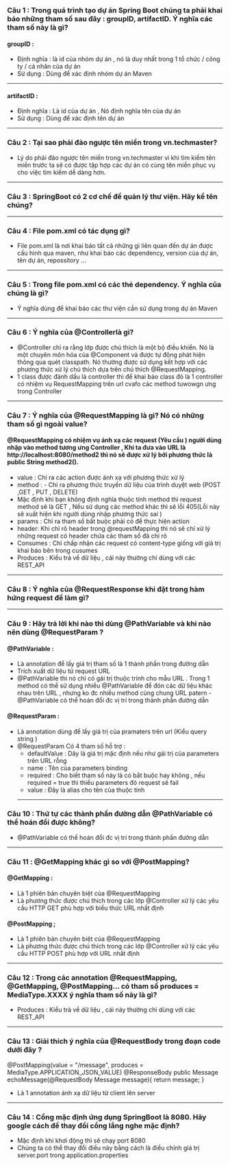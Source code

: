 ### Câu 1 : Trong quá trình tạo dự án Spring Boot chúng ta phải khai báo những tham số sau đây : groupID, artifactID. Ý nghĩa các tham số này là gì?
 #### groupID : 
 * Định nghĩa : là id của nhóm dự án , nó là duy nhất trong 1 tổ chức / công ty / cá nhân của dự án 
 * Sử dụng : Dùng để xác định nhóm dự án Maven
 ---
 #### artifactID : 
 * Định nghĩa : Là id của dự án , Nó định nghĩa tên của dự án 
 * Sử dụng : Dùng để xác định tên dự án 
 ---
### Câu 2 :  Tại sao phải đảo ngược tên miền trong <groupId>vn.techmaster</groupId>? 
 * Lý do phải đảo ngược tên miền trong <groupId>vn.techmaster</groupId> vì khi tìm kiếm tên miền trước ta sẽ có được tập hợp các dự án có cùng tên miền phục vụ cho việc tìm kiếm dễ dàng hơn.
---
### Câu 3 : SpringBoot có 2 cơ chế để quản lý thư viện. Hãy kể tên chúng? 
---
### Câu 4 : File pom.xml có tác dụng gì?
* File pom.xml là nơi khai báo tất cả những gì liên quan đến dự án được cấu hình qua maven, như khai báo các dependency, version của dự án, tên dự án, repossitory … 
---
### Câu 5 : Trong file pom.xml có các thẻ dependency. Ý nghĩa của chúng là gì? 
* Ý nghĩa dùng để khai báo các thư viện cần sử dụng trong dự án Maven 
---
### Câu 6 : Ý nghĩa của @Controllerlà gì?
* @Controller chỉ ra rằng lớp được chú thích là một bộ điều khiển. Nó là một chuyên môn hóa của @Component và được tự động phát hiện thông qua quét classpath. Nó thường được sử dụng kết hợp với các phương thức xử lý chú thích dựa trên chú thích @RequestMapping.
* 1 class được đánh dấu là controller thì để khai báo class đó là 1 controller có nhiệm vụ RequestMapping trên url cvafo các method tuwowgn ưng trong Controller 
--- 
### Câu 7 : Ý nghĩa của @RequestMapping là gì? Nó có những tham số gì ngoài value? 
#### @RequestMapping có nhiệm vụ ánh xạ các request (Yêu cầu ) người dùng nhập vào method tương ưng Controller , Khi ta đưa vào URL là http://localhost:8080/method2 thì nó sẽ được xử lý bởi phương thức là public String method2().
* value : Chỉ ra các action được ánh xạ với phương thức xử lý 
* method : - Chỉ ra phương thức truyền dữ liệu của trình duyệt web (POST ,GET , PUT , DELETE)
* Mặc định khi bạn không định nghĩa thuộc tính method thì request method sẽ là GET , Nếu sử dụng các method khác thì sẽ lỗi 405(Lỗi này sẽ xuất hiện khi người dùng nhập phương thức sai )
* params : Chỉ ra tham số bắt buộc phải có để thực hiện action 
* header: Khi chỉ rõ header trong @requestMapping thì nó sẽ chỉ xử lý những request có header chứa các tham số đã chỉ rõ 
* Consumes : Chỉ chấp nhận các request có content-type giống với giá trị khai báo bên trong cusumes 
* Produces : Kiểu trả về dữ liệu , cái này thường chỉ dùng với các REST_API
--- 
### Câu 8 : Ý nghĩa của @RequestResponse khi đặt trong hàm hứng request để làm gì? 
--- 
### Câu 9 : Hãy trả lời khi nào thì dùng @PathVariable và khi nào nên dùng @RequestParam ? 
#### @PathVariable : 
- Là annotation để lấy giá trị tham số là 1 thành phần trong đường dẫn 
- Trích xuất dữ liệu từ request URL 
- @PathVariable thì nó chỉ có gái trị thuộc trính cho mẫu URL . Trong 1 method có thể sử dụng nhiều @PathVariable để đón các dữ liệu khác nhau trên URL , nhưng ko đc nhiều method cùng chung URL patern 
-@PathVariable có thể hoán đổi đc vị trí trong thành phần đường dẫn 
#### @RequestParam : 
- Là annotation dùng để lấy giá trị của pramaters trên url (Kiểu query string )
- @RequestParam Có 4 tham số hỗ trợ : 
  + defaultValue : Dây là giá trị mặc định nếu như gái trị của parameters trên URL rỗng   
  + name : Tên của parameters binding
  + required : Cho biết tham số này là có bắt buộc hay không , nếu required = true thì thiếu parameters đó request sẽ fail 
  + value : Đây là alias cho tên của thuộc tính 
  --- 
### Câu 10 : Thứ tự các thành phần đường dẫn @PathVariable có thể hoán đổi được không? 
* @PathVariable có thể hoán đổi đc vị trí trong thành phần đường dẫn 
--- 
### Câu 11 : @GetMapping khác gì so với @PostMapping?
#### @GetMapping : 
- Là 1 phiên bản chuyên biệt của @RequestMapping 
- Là phương thức được chú thích trong các lớp @Controller xử lý các yêu cầu HTTP GET phù hợp với biểu thức URL nhất định 
#### @PostMapping ; 
- Là 1 phiên bản chuyên biệt của @RequestMapping 
- Là phương thức được chú thích trong các lớp @Controller xử lý các yêu cầu HTTP POST phù hợp với URL nhất định 
--- 
### Câu 12 : Trong các annotation @RequestMapping, @GetMapping, @PostMapping… có tham số produces = MediaType.XXXX ý nghĩa tham số này là gì? 
- Produces : Kiểu trả về dữ liệu , cái này thường chỉ dùng với các REST_API
--- 
### Câu 13 : Giải thích ý nghĩa của @RequestBody trong đoạn code dưới đây ?
@PostMapping(value = "/message", produces = MediaType.APPLICATION_JSON_VALUE)
@ResponseBody
public Message echoMessage(@RequestBody Message message){
    return message;
}
- Là 1 annotation ánh xạ dữ liệu từ client lên server 
--- 
### Câu 14 : Cổng mặc định ứng dụng SpringBoot là 8080. Hãy google cách để thay đổi cổng lắng nghe mặc định?
- Mặc định khi khơi động thì sẽ chạy port 8080 
- Chúng ta có thể thay đổi điều này bằng cách là điều chỉnh giá trị server.port trong application.properties 